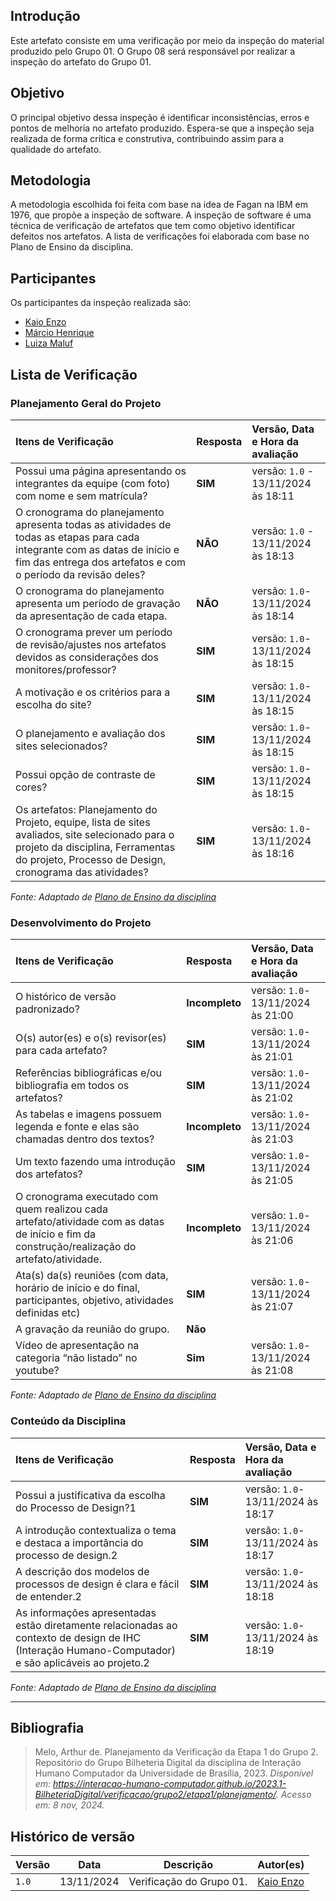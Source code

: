 ## **Introdução**
Este artefato consiste em uma verificação por meio da inspeção do material produzido pelo Grupo 01. O Grupo 08 será responsável por realizar a inspeção do artefato do Grupo 01.

## **Objetivo** 

O principal objetivo dessa inspeção é identificar inconsistências, erros e pontos de melhoria no artefato produzido. Espera-se que a inspeção seja realizada de forma crítica e construtiva, contribuindo assim para a qualidade do artefato.

## **Metodologia**
A metodologia escolhida foi feita com base na idea de Fagan na IBM em 1976, que propõe a inspeção de software. A inspeção de software é uma técnica de verificação de artefatos que tem como objetivo identificar defeitos nos artefatos. A lista de verificações foi elaborada com base no Plano de Ensino da disciplina.


## **Participantes**
Os participantes da inspeção realizada são:

- [Kaio Enzo](https://github.com/DeM4rcio) 
- [Márcio Henrique](https://github.com/DeM4rcio) 
- [Luiza Maluf](https://github.com/LuizaMaluf)


## **Lista de Verificação**

### **Planejamento Geral do Projeto**

| Itens de Verificação | Resposta | Versão, Data e Hora da avaliação |
| :---- | :---- | :---- |
| Possui uma página apresentando os integrantes da equipe (com foto) com nome e sem matrícula? | **SIM** | versão: `1.0` \- 13/11/2024 às 18:11 |
| O cronograma do planejamento apresenta todas as atividades de todas as etapas para cada integrante com as datas de início e fim das entrega dos artefatos e com o período da revisão deles? | **NÃO** | versão: `1.0` \- 13/11/2024 às 18:13 |
| O cronograma do planejamento apresenta um período de gravação da apresentação de cada etapa. | **NÃO** | versão: `1.0`\- 13/11/2024 às 18:14 |
| O cronograma prever um período de revisão/ajustes nos artefatos devidos as considerações dos monitores/professor? | **SIM** | versão: `1.0`\- 13/11/2024 às 18:15 |
| A motivação e os critérios para a escolha do site? | **SIM** | versão: `1.0`\- 13/11/2024 às 18:15 |
| O planejamento e avaliação dos sites selecionados? | **SIM** | versão: `1.0`\- 13/11/2024 às 18:15 |
| Possui opção de contraste de cores? | **SIM** | versão: `1.0`\- 13/11/2024 às 18:15 |
| Os artefatos: Planejamento do Projeto, equipe, lista de sites avaliados, site selecionado para o projeto da disciplina, Ferramentas do projeto, Processo de Design, cronograma das atividades? | **SIM** | versão: `1.0`\- 13/11/2024 às 18:16 |

*Fonte: Adaptado de [Plano de Ensino da disciplina](http://../../../assets/documentos/Plano_de_Ensino.pdf)*

### **Desenvolvimento do Projeto**

| Itens de Verificação | Resposta | Versão, Data e Hora da avaliação |
| :---- | :---- | :---- |
| O histórico de versão padronizado? | **Incompleto** | versão: `1.0`\- 13/11/2024 às 21:00 |
| O(s) autor(es) e o(s) revisor(es) para cada artefato? | **SIM** | versão: `1.0`\- 13/11/2024 às 21:01 |
| Referências bibliográficas e/ou bibliografia em todos os artefatos? | **SIM** | versão: `1.0`\- 13/11/2024 às 21:02 |
| As tabelas e imagens possuem legenda e fonte e elas são chamadas dentro dos textos? | **Incompleto** | versão: `1.0`\- 13/11/2024 às 21:03 |
| Um texto fazendo uma introdução dos artefatos? | **SIM** | versão: `1.0`\- 13/11/2024 às 21:05 |
| O cronograma executado com quem realizou cada artefato/atividade com as datas de início e fim da construção/realização do artefato/atividade. | **Incompleto** | versão: `1.0`\- 13/11/2024 às 21:06 |
| Ata(s) da(s) reuniões (com data, horário de início e do final, participantes, objetivo, atividades definidas etc) | **SIM** | versão: `1.0`\- 13/11/2024 às 21:07 |
| A gravação da reunião do grupo. | **Não** |  |
| Vídeo de apresentação na categoria “não listado” no youtube? | **Sim** | versão: `1.0`\- 13/11/2024 às 21:08 |

*Fonte: Adaptado de [Plano de Ensino da disciplina](http://../../../assets/documentos/Plano_de_Ensino.pdf)*

### **Conteúdo da Disciplina**

| Itens de Verificação | Resposta | Versão, Data e Hora da avaliação |
| :---- | :---- | :---- |
| Possui a justificativa da escolha do Processo de Design?1 | **SIM** | versão: `1.0`\- 13/11/2024 às 18:17 |
| A introdução contextualiza o tema e destaca a importância do processo de design.2 | **SIM** | versão: `1.0`\- 13/11/2024 às 18:17 |
| A descrição dos modelos de processos de design é clara e fácil de entender.2 | **SIM** | versão: `1.0`\- 13/11/2024 às 18:18 |
| As informações apresentadas estão diretamente relacionadas ao contexto de design de IHC (Interação Humano-Computador) e são aplicáveis ao projeto.2 | **SIM** | versão: `1.0`\- 13/11/2024 às 18:19 |

*Fonte: Adaptado de [Plano de Ensino da disciplina](http://../../../assets/documentos/Plano_de_Ensino.pdf)* 

---
## __Bibliografia__

>Melo, Arthur de. Planejamento da Verificação da Etapa 1 do Grupo 2. Repositório do Grupo Bilheteria Digital da disciplina de Interação Humano Computador da Universidade de Brasília, 2023. _Disponível em: <https://interacao-humano-computador.github.io/2023.1-BilheteriaDigital/verificacao/grupo2/etapa1/planejamento/>. Acesso em: 8 nov, 2024._


## __Histórico de versão__

| Versão |    Data    |      Descrição      |             Autor(es)                        |
|--------|------------|---------------------|----------------------------------------------|
| `1.0`  | 13/11/2024 | Verificação do Grupo 01. | [Kaio Enzo](https://github.com/kaioenzo) |